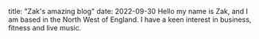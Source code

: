 title: "Zak's amazing blog" 
date: 2022-09-30 
Hello my name is Zak, and I am based in the North West of England. I have a keen interest in business, fitness and live music.   
